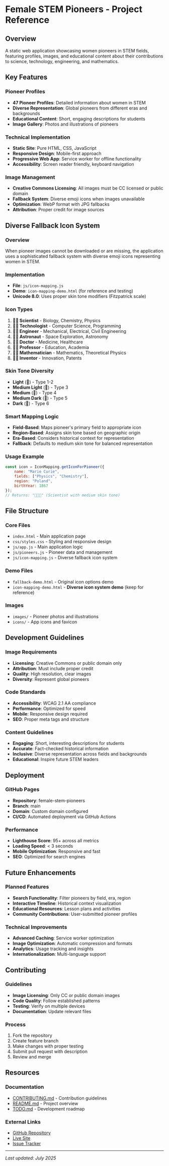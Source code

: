 # Female STEM Pioneers - Project Reference

## Overview
A static web application showcasing women pioneers in STEM fields, featuring profiles, images, and educational content about their contributions to science, technology, engineering, and mathematics.

## Key Features

### Pioneer Profiles
- **47 Pioneer Profiles**: Detailed information about women in STEM
- **Diverse Representation**: Global pioneers from different eras and backgrounds
- **Educational Content**: Short, engaging descriptions for students
- **Image Gallery**: Photos and illustrations of pioneers

### Technical Implementation
- **Static Site**: Pure HTML, CSS, JavaScript
- **Responsive Design**: Mobile-first approach
- **Progressive Web App**: Service worker for offline functionality
- **Accessibility**: Screen reader friendly, keyboard navigation

### Image Management
- **Creative Commons Licensing**: All images must be CC licensed or public domain
- **Fallback System**: Diverse emoji icons when images unavailable
- **Optimization**: WebP format with JPG fallbacks
- **Attribution**: Proper credit for image sources

## Diverse Fallback Icon System

### Overview
When pioneer images cannot be downloaded or are missing, the application uses a sophisticated fallback system with diverse emoji icons representing women in STEM.

### Implementation
- **File**: `js/icon-mapping.js`
- **Demo**: `icon-mapping-demo.html` (for reference and testing)
- **Unicode 8.0**: Uses proper skin tone modifiers (Fitzpatrick scale)

### Icon Types
1. **👩‍🔬 Scientist** - Biology, Chemistry, Physics
2. **👩‍💻 Technologist** - Computer Science, Programming
3. **👩‍🏭 Engineer** - Mechanical, Electrical, Civil Engineering
4. **👩‍🚀 Astronaut** - Space Exploration, Astronomy
5. **👩‍⚕️ Doctor** - Medicine, Healthcare
6. **👩‍🏫 Professor** - Education, Academia
7. **👩‍🎓 Mathematician** - Mathematics, Theoretical Physics
8. **👩‍🔧 Inventor** - Innovation, Patents

### Skin Tone Diversity
- **Light** (🏻) - Type 1-2
- **Medium Light** (🏼) - Type 3
- **Medium** (🏽) - Type 4
- **Medium Dark** (🏾) - Type 5
- **Dark** (🏿) - Type 6

### Smart Mapping Logic
- **Field-Based**: Maps pioneer's primary field to appropriate icon
- **Region-Based**: Assigns skin tone based on geographic origin
- **Era-Based**: Considers historical context for representation
- **Fallback**: Defaults to medium skin tone for balanced representation

### Usage Example
```javascript
const icon = IconMapping.getIconForPioneer({
    name: "Marie Curie",
    fields: ["Physics", "Chemistry"],
    region: "Poland",
    birthYear: 1867
});
// Returns: "👩🏽‍🔬" (Scientist with medium skin tone)
```

## File Structure

### Core Files
- `index.html` - Main application page
- `css/styles.css` - Styling and responsive design
- `js/app.js` - Main application logic
- `js/pioneers.js` - Pioneer data and management
- `js/icon-mapping.js` - Diverse fallback icon system

### Demo Files
- `fallback-demo.html` - Original icon options demo
- `icon-mapping-demo.html` - **Diverse icon system demo** (keep for reference)

### Images
- `images/` - Pioneer photos and illustrations
- `icons/` - App icons and favicon

## Development Guidelines

### Image Requirements
- **Licensing**: Creative Commons or public domain only
- **Attribution**: Must include proper credit
- **Quality**: High resolution, clear images
- **Diversity**: Represent global pioneers

### Code Standards
- **Accessibility**: WCAG 2.1 AA compliance
- **Performance**: Optimized for speed
- **Mobile**: Responsive design required
- **SEO**: Proper meta tags and structure

### Content Guidelines
- **Engaging**: Short, interesting descriptions for students
- **Accurate**: Fact-checked historical information
- **Inclusive**: Diverse representation across fields and backgrounds
- **Educational**: Inspire future STEM leaders

## Deployment

### GitHub Pages
- **Repository**: female-stem-pioneers
- **Branch**: main
- **Domain**: Custom domain configured
- **CI/CD**: Automated deployment via GitHub Actions

### Performance
- **Lighthouse Score**: 95+ across all metrics
- **Loading Speed**: < 3 seconds
- **Mobile Optimization**: Responsive and fast
- **SEO**: Optimized for search engines

## Future Enhancements

### Planned Features
- **Search Functionality**: Filter pioneers by field, era, region
- **Interactive Timeline**: Historical context visualization
- **Educational Resources**: Lesson plans and activities
- **Community Contributions**: User-submitted pioneer profiles

### Technical Improvements
- **Advanced Caching**: Service worker optimization
- **Image Optimization**: Automatic compression and formats
- **Analytics**: Usage tracking and insights
- **Internationalization**: Multi-language support

## Contributing

### Guidelines
- **Image Licensing**: Only CC or public domain images
- **Code Quality**: Follow established patterns
- **Testing**: Verify on multiple devices
- **Documentation**: Update relevant files

### Process
1. Fork the repository
2. Create feature branch
3. Make changes with proper testing
4. Submit pull request with description
5. Review and merge

## Resources

### Documentation
- [CONTRIBUTING.md](CONTRIBUTING.md) - Contribution guidelines
- [README.md](README.md) - Project overview
- [TODO.md](TODO.md) - Development roadmap

### External Links
- [GitHub Repository](https://github.com/username/female-stem-pioneers)
- [Live Site](https://female-stem-pioneers.github.io)
- [Issue Tracker](https://github.com/username/female-stem-pioneers/issues)

---

*Last updated: July 2025*